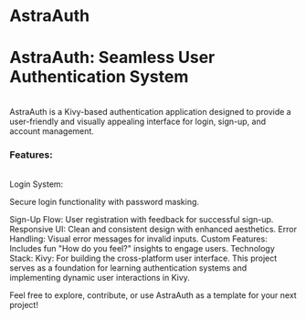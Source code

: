 # AstraAuth<br>
<h1>AstraAuth: Seamless User Authentication System</h1><br>
AstraAuth is a Kivy-based authentication application designed to provide a user-friendly and visually appealing interface for login, sign-up, and account management.<br>
<h3>Features:</h3><br>
Login System:<p> Secure login functionality with password masking.</p>
Sign-Up Flow: User registration with feedback for successful sign-up.
Responsive UI: Clean and consistent design with enhanced aesthetics.
Error Handling: Visual error messages for invalid inputs.
Custom Features: Includes fun "How do you feel?" insights to engage users.
Technology Stack:
Kivy: For building the cross-platform user interface.
This project serves as a foundation for learning authentication systems and implementing dynamic user interactions in Kivy.

Feel free to explore, contribute, or use AstraAuth as a template for your next project!
